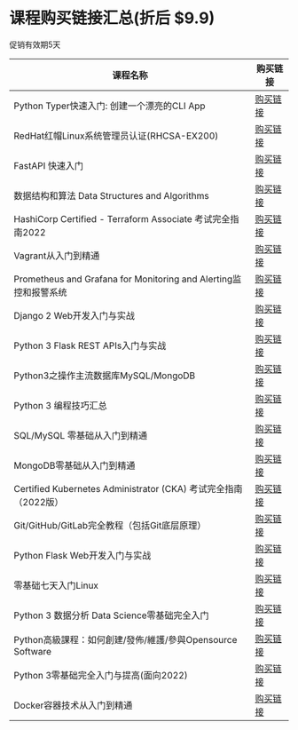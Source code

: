# 课程购买链接汇总(折后 $9.9)

促销有效期5天

|课程名称  |   购买链接      |
|--------|-------------| 
|Python Typer快速入门: 创建一个漂亮的CLI App|[购买链接](https://www.udemy.com/course/python-typer-cli/?couponCode=2025-FEB19-5727398)| 
|RedHat红帽Linux系统管理员认证(RHCSA-EX200)|[购买链接](https://www.udemy.com/course/rhcsa-ex200/?couponCode=2025-FEB19-5316788)| 
|FastAPI 快速入门|[购买链接](https://www.udemy.com/course/fastapi-start/?couponCode=2025-FEB19-5528884)| 
|数据结构和算法 Data Structures and Algorithms|[购买链接](https://www.udemy.com/course/data-structures-and-algorithms-py/?couponCode=2025-FEB19-5221876)| 
|HashiCorp Certified - Terraform Associate 考试完全指南2022|[购买链接](https://www.udemy.com/course/terraform-basic/?couponCode=2025-FEB19-4392922)| 
|Vagrant从入门到精通|[购买链接](https://www.udemy.com/course/vagrant-zh/?couponCode=2025-FEB19-3731444)| 
|Prometheus and Grafana for Monitoring and Alerting监控和报警系统|[购买链接](https://www.udemy.com/course/telegraf-prometheus-grafana-cn/?couponCode=2025-FEB19-3418642)| 
|Django 2 Web开发入门与实战|[购买链接](https://www.udemy.com/course/django-2-web/?couponCode=2025-FEB19-2321788)| 
|Python 3 Flask REST APIs入门与实战|[购买链接](https://www.udemy.com/course/flask-rest-api/?couponCode=2025-FEB19-2276701)| 
|Python3之操作主流数据库MySQL/MongoDB|[购买链接](https://www.udemy.com/course/python3-database/?couponCode=2025-FEB19-2187592)| 
|Python 3 编程技巧汇总|[购买链接](https://www.udemy.com/course/python3-tips/?couponCode=2025-FEB19-1878846)| 
|SQL/MySQL 零基础从入门到精通|[购买链接](https://www.udemy.com/course/sql-mysql/?couponCode=2025-FEB19-1865400)| 
|MongoDB零基础从入门到精通|[购买链接](https://www.udemy.com/course/best-mongodb/?couponCode=2025-FEB19-1864936)| 
|Certified Kubernetes Administrator (CKA) 考试完全指南（2022版）|[购买链接](https://www.udemy.com/course/k8s-chinese/?couponCode=2025-FEB19-1733494)| 
|Git/GitHub/GitLab完全教程（包括Git底层原理）|[购买链接](https://www.udemy.com/course/git-basic/?couponCode=2025-FEB19-1465666)| 
|Python Flask Web开发入门与实战|[购买链接](https://www.udemy.com/course/python-flask/?couponCode=2025-FEB19-1432416)| 
|零基础七天入门Linux|[购买链接](https://www.udemy.com/course/linux-zh/?couponCode=2025-FEB19-1427824)| 
|Python 3 数据分析 Data Science零基础完全入门|[购买链接](https://www.udemy.com/course/python-for-data-science/?couponCode=2025-FEB19-1340588)| 
|Python高級課程：如何創建/發佈/維護/參與Opensource Software|[购买链接](https://www.udemy.com/course/python-awesome-tools/?couponCode=2025-FEB19-1294480)| 
|Python 3零基础完全入门与提高(面向2022)|[购买链接](https://www.udemy.com/course/python3-chinese/?couponCode=2025-FEB19-1242424)| 
|Docker容器技术从入门到精通|[购买链接](https://www.udemy.com/course/docker-china/?couponCode=2025-FEB19-1147478)|